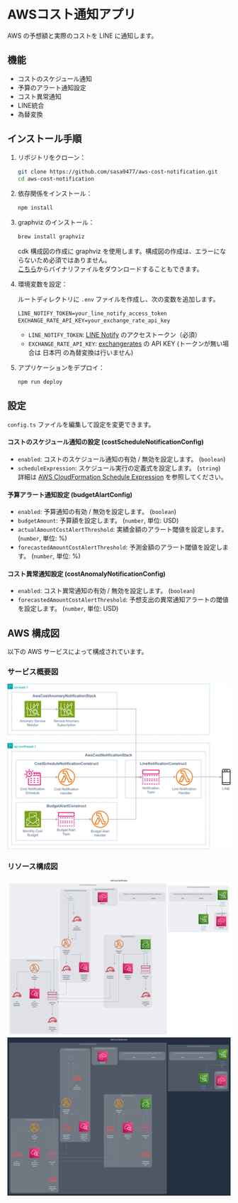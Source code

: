 # AWSコスト通知アプリ

AWS の予想額と実際のコストを LINE に通知します。

## 機能

- コストのスケジュール通知
- 予算のアラート通知設定
- コスト異常通知
- LINE統合
- 為替変換

## インストール手順

1. リポジトリをクローン：

   ```bash
   git clone https://github.com/sasa9477/aws-cost-notification.git
   cd aws-cost-notification
   ```

2. 依存関係をインストール：

   ```bash
   npm install
   ```

3. graphviz のインストール：

   ```bash
   brew install graphviz
   ```

   cdk 構成図の作成に graphviz を使用します。構成図の作成は、エラーにならないため必須ではありません。  
   [こちら](https://graphviz.org/download/)からバイナリファイルをダウンロードすることもできます。

4. 環境変数を設定：

   ルートディレクトリに `.env` ファイルを作成し、次の変数を追加します。
     ```env
     LINE_NOTIFY_TOKEN=your_line_notify_access_token
     EXCHANGE_RATE_API_KEY=your_exchange_rate_api_key
     ```
     - `LINE_NOTIFY_TOKEN`: [LINE Notify](https://notify-bot.line.me/) のアクセストークン（必須）
     - `EXCHANGE_RATE_API_KEY`: [exchangerates](https://exchangeratesapi.io/) の API KEY (トークンが無い場合は 日本円 の為替変換は行いません)

5. アプリケーションをデプロイ：
   ```bash
   npm run deploy
   ```

## 設定

`config.ts` ファイルを編集して設定を変更できます。

#### コストのスケジュール通知の設定 (costScheduleNotificationConfig)

- `enabled`: コストのスケジュール通知の有効 / 無効を設定します。 (`boolean`)
- `scheduleExpression`: スケジュール実行の定義式を設定します。 (`string`)  
  詳細は [AWS CloudFormation Schedule Expression](http://docs.aws.amazon.com/AWSCloudFormation/latest/UserGuide/aws-resource-scheduler-schedule.html#cfn-scheduler-schedule-scheduleexpression) を参照してください。

#### 予算アラート通知設定 (budgetAlartConfig)

- `enabled`: 予算通知の有効 / 無効を設定します。 (`boolean`)
- `budgetAmount`: 予算額を設定します。 (`number`, 単位: USD)
- `actualAmountCostAlertThreshold`: 実績金額のアラート閾値を設定します。 (`number`, 単位: %)
- `forecastedAmountCostAlertThreshold`: 予測金額のアラート閾値を設定します。 (`number`, 単位: %)

#### コスト異常通知設定 (costAnomalyNotificationConfig)

- `enabled`: コスト異常通知の有効 / 無効を設定します。 (`boolean`)
- `forecastedAmountCostAlertThreshold`: 予想支出の異常通知アラートの閾値を設定します。 (`number`, 単位: USD)

## AWS 構成図

以下の AWS サービスによって構成されています。

### サービス概要図

![cdk-diagram-drawio](cdkgraph/cdk-diagram.svg)

### リソース構成図

![cdk-diagram-light](cdkgraph/diagram.compact.light.svg#gh-light-mode-only)
![cdk-diagram-dark](cdkgraph/diagram.compact.dark.svg#gh-dark-mode-only)

